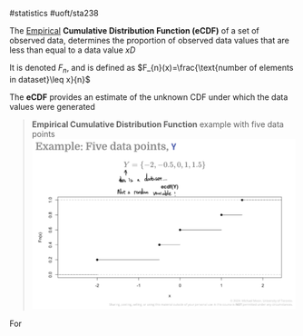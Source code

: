 #statistics 
#uoft/sta238 

The [Empirical](Empirical.md) **Cumulative Distribution Function (eCDF)** of a set of observed data, determines the proportion of observed data values that are less than equal to a data value $xD$

It is denoted $F_{n}$, and is defined as $F_{n}(x)=\frac{\text{number of elements in dataset}\leq x}{n}$

The **eCDF** provides an estimate of the unknown CDF under which the data values were generated

> **Empirical Cumulative Distribution Function** example with five data points
> ![Pasted image 20240719112018](attachments/Pasted%20image%2020240719112018.png)

For 